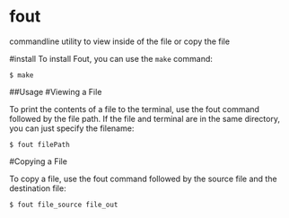 # fout
commandline utility to view inside of the file or copy the file

#install
To install Fout, you can use the `make` command:

```shell
$ make
```
##Usage
#Viewing a File

To print the contents of a file to the terminal, use the fout command followed by the file path. If the file and terminal are in the same directory, you can just specify the filename:
```
$ fout filePath
```

#Copying a File

To copy a file, use the fout command followed by the source file and the destination file:
```
$ fout file_source file_out
```
